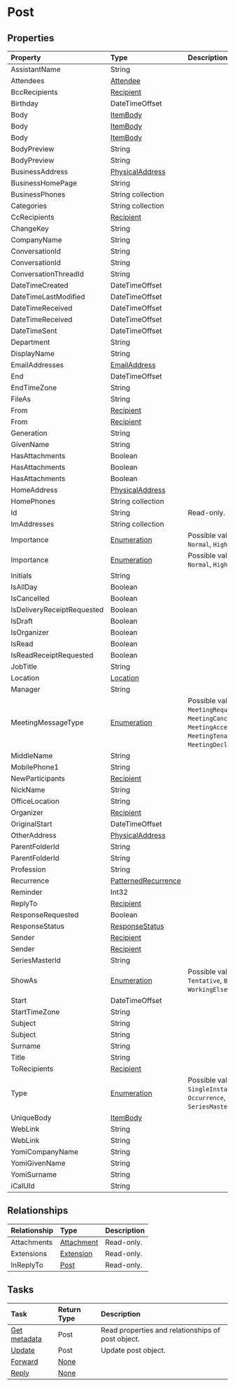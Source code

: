 # Post



## Properties
| Property	   | Type	|Description|
|:---------------|:--------|:----------|
|AssistantName|String||
|Attendees|[Attendee](attendee.md)||
|BccRecipients|[Recipient](recipient.md)||
|Birthday|DateTimeOffset||
|Body|[ItemBody](itembody.md)||
|Body|[ItemBody](itembody.md)||
|Body|[ItemBody](itembody.md)||
|BodyPreview|String||
|BodyPreview|String||
|BusinessAddress|[PhysicalAddress](physicaladdress.md)||
|BusinessHomePage|String||
|BusinessPhones|String collection||
|Categories|String collection||
|CcRecipients|[Recipient](recipient.md)||
|ChangeKey|String||
|CompanyName|String||
|ConversationId|String||
|ConversationId|String||
|ConversationThreadId|String||
|DateTimeCreated|DateTimeOffset||
|DateTimeLastModified|DateTimeOffset||
|DateTimeReceived|DateTimeOffset||
|DateTimeReceived|DateTimeOffset||
|DateTimeSent|DateTimeOffset||
|Department|String||
|DisplayName|String||
|EmailAddresses|[EmailAddress](emailaddress.md)||
|End|DateTimeOffset||
|EndTimeZone|String||
|FileAs|String||
|From|[Recipient](recipient.md)||
|From|[Recipient](recipient.md)||
|Generation|String||
|GivenName|String||
|HasAttachments|Boolean||
|HasAttachments|Boolean||
|HasAttachments|Boolean||
|HomeAddress|[PhysicalAddress](physicaladdress.md)||
|HomePhones|String collection||
|Id|String| Read-only.|
|ImAddresses|String collection||
|Importance|[Enumeration](enumeration.md)| Possible values are: `Low`, `Normal`, `High`.|
|Importance|[Enumeration](enumeration.md)| Possible values are: `Low`, `Normal`, `High`.|
|Initials|String||
|IsAllDay|Boolean||
|IsCancelled|Boolean||
|IsDeliveryReceiptRequested|Boolean||
|IsDraft|Boolean||
|IsOrganizer|Boolean||
|IsRead|Boolean||
|IsReadReceiptRequested|Boolean||
|JobTitle|String||
|Location|[Location](location.md)||
|Manager|String||
|MeetingMessageType|[Enumeration](enumeration.md)| Possible values are: `None`, `MeetingRequest`, `MeetingCancelled`, `MeetingAccepted`, `MeetingTenativelyAccepted`, `MeetingDeclined`.|
|MiddleName|String||
|MobilePhone1|String||
|NewParticipants|[Recipient](recipient.md)||
|NickName|String||
|OfficeLocation|String||
|Organizer|[Recipient](recipient.md)||
|OriginalStart|DateTimeOffset||
|OtherAddress|[PhysicalAddress](physicaladdress.md)||
|ParentFolderId|String||
|ParentFolderId|String||
|Profession|String||
|Recurrence|[PatternedRecurrence](patternedrecurrence.md)||
|Reminder|Int32||
|ReplyTo|[Recipient](recipient.md)||
|ResponseRequested|Boolean||
|ResponseStatus|[ResponseStatus](responsestatus.md)||
|Sender|[Recipient](recipient.md)||
|Sender|[Recipient](recipient.md)||
|SeriesMasterId|String||
|ShowAs|[Enumeration](enumeration.md)| Possible values are: `Free`, `Tentative`, `Busy`, `Oof`, `WorkingElsewhere`, `Unknown`.|
|Start|DateTimeOffset||
|StartTimeZone|String||
|Subject|String||
|Subject|String||
|Surname|String||
|Title|String||
|ToRecipients|[Recipient](recipient.md)||
|Type|[Enumeration](enumeration.md)| Possible values are: `SingleInstance`, `Occurrence`, `Exception`, `SeriesMaster`.|
|UniqueBody|[ItemBody](itembody.md)||
|WebLink|String||
|WebLink|String||
|YomiCompanyName|String||
|YomiGivenName|String||
|YomiSurname|String||
|iCalUId|String||

## Relationships
| Relationship | Type	|Description|
|:---------------|:--------|:----------|
|Attachments|[Attachment](attachment.md)| Read-only.|
|Extensions|[Extension](extension.md)| Read-only.|
|InReplyTo|[Post](post.md)| Read-only.|

## Tasks

| Task		   | Return Type	|Description|
|:---------------|:--------|:----------|
|[Get metadata](../api/post_get.md) | Post |Read properties and relationships of post object.|
|[Update](../api/post_update.md) | Post	|Update post object. |
|[Forward](../api/post_forward.md)|[None](none.md)||
|[Reply](../api/post_reply.md)|[None](none.md)||
